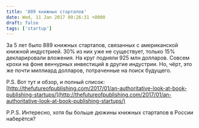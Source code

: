 ```yaml
---
title: '889 книжных стартапов'
date: Wed, 11 Jan 2017 09:26:31 +0000
draft: false
tags: ['startup']
---
```


За 5 лет было 889 книжных стартапов, связанных с американской книжной индустрией. 30% из них уже не существует, только 15% декларировали вложения. На круг подняли 925 млн долларов. Совсем крохи на фоне венчурных инвестиций в другие индустрии. Но, чёрт, это же почти миллиард долларов, потраченные на поиск будущего. 

P.S. Вот тут и обзор, и полный список: [http://thefutureofpublishing.com/2017/01/an-authoritative-look-at-book-publishing-startups/](http://thefutureofpublishing.com/2017/01/an-authoritative-look-at-book-publishing-startups/) 

P.P.S. Интересно, хотя бы больше дюжины книжных стартапов в России наберётся?